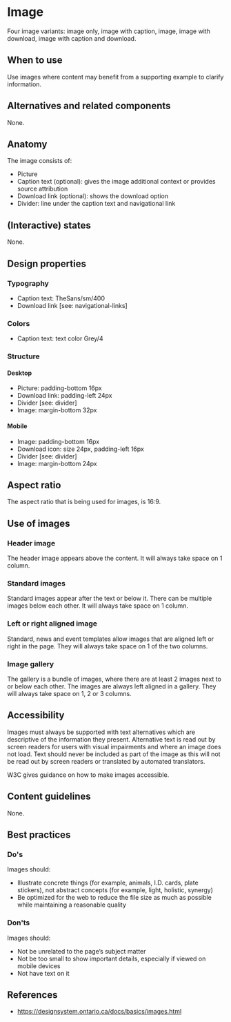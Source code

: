 # Image

Four image variants: image only, image with caption, image, image with download, image with caption and download.

## When to use

Use images where content may benefit from a supporting example to clarify information.

## Alternatives and related components

None.

## Anatomy

The image consists of:

- Picture
- Caption text (optional): gives the image additional context or provides source attribution
- Download link (optional): shows the download option
- Divider: line under the caption text and navigational link

## (Interactive) states

None.

## Design properties

### Typography

- Caption text: TheSans/sm/400
- Download link [see: navigational-links]

### Colors

- Caption text: text color Grey/4

### Structure

#### Desktop

- Picture: padding-bottom 16px
- Download link: padding-left 24px
- Divider [see: divider]
- Image: margin-bottom 32px

#### Mobile

- Image: padding-bottom 16px
- Download icon: size 24px, padding-left 16px
- Divider [see: divider]
- Image: margin-bottom 24px

## Aspect ratio

The aspect ratio that is being used for images, is 16:9.

## Use of images

### Header image

The header image appears above the content. It will always take space on 1 column.

### Standard images

Standard images appear after the text or below it. There can be multiple images below each other. It will always take space on 1 column.

### Left or right aligned image

Standard, news and event templates allow images that are aligned left or right in the page. They will always take space on 1 of the two columns.

### Image gallery

The gallery is a bundle of images, where there are at least 2 images next to or below each other. The images are always left aligned in a gallery. They will always take space on 1, 2 or 3 columns.

## Accessibility

Images must always be supported with text alternatives which are descriptive of the information they present. Alternative text is read out by screen readers for users with visual impairments and where an image does not load. Text should never be included as part of the image as this will not be read out by screen readers or translated by automated translators.

W3C gives guidance on how to make images accessible.

## Content guidelines

None.

## Best practices

### Do's

Images should:

- Illustrate concrete things (for example, animals, I.D. cards, plate stickers), not abstract concepts (for example, light, holistic, synergy)
- Be optimized for the web to reduce the file size as much as possible while maintaining a reasonable quality

### Don'ts

Images should:

- Not be unrelated to the page’s subject matter
- Not be too small to show important details, especially if viewed on mobile devices
- Not have text on it

## References

- https://designsystem.ontario.ca/docs/basics/images.html
